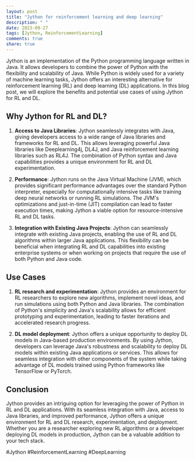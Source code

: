 ```yaml
---
layout: post
title: "Jython for reinforcement learning and deep learning"
description: " "
date: 2023-09-27
tags: [Jython, ReinforcementLearning]
comments: true
share: true
---
```


Jython is an implementation of the Python programming language written in Java. It allows developers to combine the power of Python with the flexibility and scalability of Java. While Python is widely used for a variety of machine learning tasks, Jython offers an interesting alternative for reinforcement learning (RL) and deep learning (DL) applications. In this blog post, we will explore the benefits and potential use cases of using Jython for RL and DL.

## Why Jython for RL and DL?

1. **Access to Java Libraries**: Jython seamlessly integrates with Java, giving developers access to a wide range of Java libraries and frameworks for RL and DL. This allows leveraging powerful Java libraries like Deeplearning4j, DL4J, and Java reinforcement learning libraries such as RL4J. The combination of Python syntax and Java capabilities provides a unique environment for RL and DL experimentation.

2. **Performance**: Jython runs on the Java Virtual Machine (JVM), which provides significant performance advantages over the standard Python interpreter, especially for computationally intensive tasks like training deep neural networks or running RL simulations. The JVM's optimizations and just-in-time (JIT) compilation can lead to faster execution times, making Jython a viable option for resource-intensive RL and DL tasks.

3. **Integration with Existing Java Projects**: Jython can seamlessly integrate with existing Java projects, enabling the use of RL and DL algorithms within larger Java applications. This flexibility can be beneficial when integrating RL and DL capabilities into existing enterprise systems or when working on projects that require the use of both Python and Java code.

## Use Cases

1. **RL research and experimentation**: Jython provides an environment for RL researchers to explore new algorithms, implement novel ideas, and run simulations using both Python and Java libraries. The combination of Python's simplicity and Java's scalability allows for efficient prototyping and experimentation, leading to faster iterations and accelerated research progress.

2. **DL model deployment**: Jython offers a unique opportunity to deploy DL models in Java-based production environments. By using Jython, developers can leverage Java's robustness and scalability to deploy DL models within existing Java applications or services. This allows for seamless integration with other components of the system while taking advantage of DL models trained using Python frameworks like TensorFlow or PyTorch.

## Conclusion

Jython provides an intriguing option for leveraging the power of Python in RL and DL applications. With its seamless integration with Java, access to Java libraries, and improved performance, Jython offers a unique environment for RL and DL research, experimentation, and deployment. Whether you are a researcher exploring new RL algorithms or a developer deploying DL models in production, Jython can be a valuable addition to your tech stack.

#Jython #ReinforcementLearning #DeepLearning